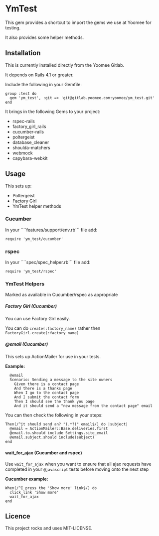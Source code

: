 # YmTest

This gem provides a shortcut to import the gems we use at Yoomee for testing.

It also provides some helper methods.

## Installation

This is currently installed directly from the Yoomee Gitlab.

It depends on Rails 4.1 or greater.

Include the following in your Gemfile:

```
group :test do
  gem 'ym_test', :git => 'git@gitlab.yoomee.com:yoomee/ym_test.git'
end
```

It brings in the following Gems to your project:

 * rspec-rails
 * factory_girl_rails
 * cucumber-rails
 * poltergeist
 * database_cleaner
 * shoulda-matchers
 * webmock
 * capybara-webkit

## Usage

This sets up:

* Poltergeist
* Factory Girl
* YmTest helper methods

### Cucumber

In your ````features/support/env.rb``` file add:

```
require 'ym_test/cucumber'
```

### rspec

In your ````spec/spec_helper.rb``` file add:

```
require 'ym_test/rspec'
```

### YmTest Helpers

Marked as available in Cucumber/rspec as appropriate

##### Factory Girl (Cucumber)

You can use Factory Girl easily.

You can do ```create(:factory_name)``` rather then ```FactoryGirl.create(:factory_name)```


##### @email (Cucumber)

This sets up ActionMailer for use in your tests.

**Example:**

```
  @email
  Scenario: Sending a message to the site owners
    Given there is a contact page
    And there is a thanks page
    When I go to the contact page
    And I submit the contact form
    Then I should see the thank you page
    And it should send a "new message from the contact page" email
```

You can then check the following in your steps:

```
Then(/^it should send an? "(.*?)" email$/) do |subject|
  @email = ActionMailer::Base.deliveries.first
  @email.to.should include Settings.site_email
  @email.subject.should include(subject)
end
```
#### wait_for_ajax (Cucumber and rspec)

Use ```wait_for_ajax``` when you want to ensure that all ajax requests have
completed in your ```@javascript``` tests before moving onto the next step

**Cucumber example:**

```
When(/^I press the 'Show more' link$/) do
  click_link 'Show more'
  wait_for_ajax
end
```

## Licence

This project rocks and uses MIT-LICENSE.
